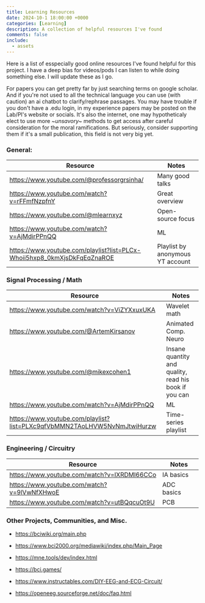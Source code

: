 ```yaml
---
title: Learning Resources
date: 2024-10-1 18:00:00 +0000
categories: [Learning]
description: A collection of helpful resources I've found
comments: false
include:
  - assets
---
```

Here is a list of esspecially good online resources I've found helpful for this project. I have a deep bias for videos/pods I can listen to while doing something else. I will update these as I go.

 For papers you can get pretty far by just searching terms on google scholar. And if you're not used to all the technical language you can use (with caution) an ai chatbot to clarify/rephrase passages. You may have trouble if you don't have a .edu login, in my experience papers may be posted on the Lab/PI's website or socials. It's also the internet, one may hypotheticaly elect to use more *~unsavory~* methods to get access after careful consideration for the moral ramifications. But seriously, consider supporting them if it's a small publication, this field is not very big yet.

### General:

| Resource                          | Notes|
| --------------------------------- | ----------------  |
| https://www.youtube.com/@professorgrsinha/            | Many good talks         |
| https://www.youtube.com/watch?v=rFFmfNzpfnY                       | Great overview          |
| https://www.youtube.com/@mlearnxyz                           | Open-source focus      |
| https://www.youtube.com/watch?v=AjMdirPPnQQ | ML
| https://www.youtube.com/playlist?list=PLCx-Whoii5hxp8_0kmXjsDkFqEqZnaROE | Playlist by anonymous YT account 


### Signal Processing / Math

| Resource                          | Notes|
| --------------------------------- | ----------------  |
| https://www.youtube.com/watch?v=ViZYXxuxUKA            | Wavelet math         |
| https://www.youtube.com/@ArtemKirsanov                      | Animated Comp. Neuro          |
| https://www.youtube.com/@mikexcohen1                          | Insane quantity and quality, <br>read his book if you can      |
| https://www.youtube.com/watch?v=AjMdirPPnQQ | ML
| https://www.youtube.com/playlist?list=PLXc9qfVbMMN2TAoLHVW5NvNmJtwiHurzw | Time-series playlist



### Engineering / Circuitry

| Resource                          | Notes|
| --------------------------------- | ----------------  |
| https://www.youtube.com/watch?v=IXRDMI66CCo            | IA basics         |
| https://www.youtube.com/watch?v=9lVwNfXHwoE                       | ADC basics          |
| https://www.youtube.com/watch?v=utBQqcuOt9U                          | PCB      |


### Other Projects, Communities, and Misc.
- https://bciwiki.org/main.php

- https://www.bci2000.org/mediawiki/index.php/Main_Page

- https://mne.tools/dev/index.html

- https://bci.games/

- https://www.instructables.com/DIY-EEG-and-ECG-Circuit/

- https://openeeg.sourceforge.net/doc/faq.html

